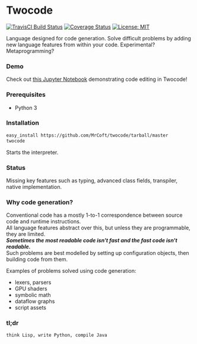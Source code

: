 # Twocode
[![TravisCI Build Status](https://api.travis-ci.org/MrCoft/twocode.svg?branch=revival)](https://travis-ci.org/MrCoft/twocode)
[![Coverage Status](https://coveralls.io/repos/github/MrCoft/twocode/badge.svg?branch=revival)](https://coveralls.io/github/MrCoft/twocode?branch=revival)
[![License: MIT](https://img.shields.io/badge/License-MIT-yellow.svg)](LICENSE.md)

Language designed for code generation. Solve difficult problems by adding new language features from within your code.
Experimental? Metaprogramming?

### Demo
Check out [this Jupyter Notebook](notebooks/codeedit.ipynb) demonstrating code editing in Twocode!

### Prerequisites
* Python 3

### Installation
```bash
easy_install https://github.com/MrCoft/twocode/tarball/master
twocode
```
Starts the interpreter.

### Status
Missing key features such as typing, advanced class fields, transpiler, native implementation.

### Why code generation?
Conventional code has a mostly 1-to-1 correspondence between source code and runtime instructions.\
All language features abstract over this, but unless they are programmable, they are limited.\
**_Sometimes the most readable code isn't fast and the fast code isn't readable._**\
Such problems are best modelled by setting up configuration objects, then building code from them.

Examples of problems solved using code generation:

* lexers, parsers
* GPU shaders
* symbolic math
* dataflow graphs
* script assets

### tl;dr
`think Lisp, write Python, compile Java`
